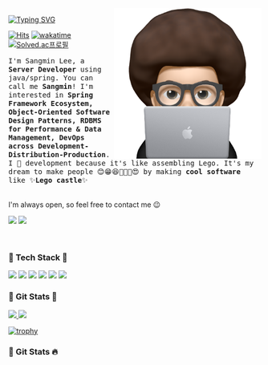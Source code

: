 
<img src="./image/profile.png" align="right" height="300"/>
  
[![Typing SVG](https://readme-typing-svg.herokuapp.com/?color=f0f6fc&lines=Sangmin+Lee&font=Redressed&size=30)](https://git.io/typing-svg)

[![Hits](https://hits.seeyoufarm.com/api/count/incr/badge.svg?url=https%3A%2F%2Fgithub.com%2Fsangmin2dev%2F&count_bg=%23FF5252&title_bg=%23555555&icon=&icon_color=%23E7E7E7&title=views&edge_flat=false)](https://hits.seeyoufarm.com)
[![wakatime](https://wakatime.com/badge/user/018c4e0b-bfee-4c84-b84d-4a8a3df18636.svg)](https://wakatime.com/@018c4e0b-bfee-4c84-b84d-4a8a3df18636)
[![Solved.ac프로필](http://mazassumnida.wtf/api/mini/generate_badge?boj=sangmin2dev)](https://solved.ac/rlgns0705)

<samp>I'm Sangmin Lee, a **Server Developer** using java/spring. You can call me **Sangmin**! I'm interested in **Spring Framework Ecosystem, Object-Oriented Software Design Patterns, RDBMS for Performance & Data Management, DevOps across Development-Distribution-Production**.  I 🩵 development because it's like assembling Lego. It's my dream to make people 😊😁😆🤤🤑🤩😍 by making **cool software** like ✨**Lego castle**✨ <br><br>

I'm always open, so feel free to contact me 😉

<a href="http://sangmin2dev.gitbook.io/dev"><img src="https://img.shields.io/badge/Blog-3884FF?style=plastic&logo=gitbook&logoColor=white"></a>
<a href="sangmin2dev@gmail.com"><img src="https://img.shields.io/badge/sangmin2dev@gmail.com-EA4335?style=plastic&logo=gmail&logoColor=white"></a>

<br>
<h3> 🍏 Tech Stack 🍏 </h3>

<img src="https://img.shields.io/badge/Java-007396?style=for-the-badge&logo=Java&logoColor=white"/></a> 
<img src="https://img.shields.io/badge/Spring-6DB33F?style=for-the-badge&logo=Spring&logoColor=white"/></a>
<img src="https://img.shields.io/badge/SpringBoot-6DB33F?style=for-the-badge&logo=SpringBoot&logoColor=white"/></a>
<img src="https://img.shields.io/badge/Mysql-4479A1?style=for-the-badge&logo=MySql&logoColor=white"/></a>
<img src="https://img.shields.io/badge/AWS-232F3E?style=for-the-badge&logo=AmazonAWS&logoColor=white"/></a>
<img src="https://img.shields.io/badge/Jenkins-D24939?style=for-the-badge&logo=Jenkins&logoColor=white"/></a>

<h3> 🥑 Git Stats 🥑 </h3>
 <a href="s"> 
  <img src="https://github-readme-stats.vercel.app/api?username=sangmin2dev&theme=highcontrast&show_icons=true" width="42%" />
</a> 
<a href="s">
  <img src="https://github-readme-stats.vercel.app/api/top-langs/?username=sangmin2dev&exclude_repo=resume,tech-blog,CMIT_Project,LinuxClass&layout=compact&theme=highcontrast" width="32%"/>
</a>

[![trophy](https://github-profile-trophy.vercel.app/?username=sangmin2dev&title=Commit,PullRequest,Repositories,MultipleLang,Organizations&theme=radical&column=4)](https://github.com/ryo-ma/github-profile-trophy) 

<h3> 🍉 Git Stats 🔥 </h3>
